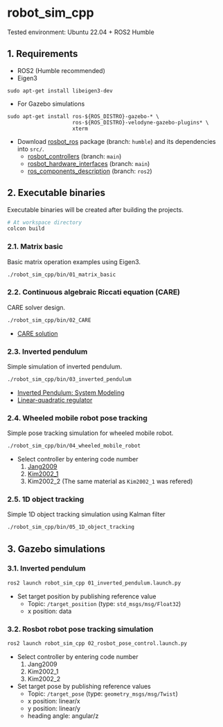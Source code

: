 # robot_sim_cpp
Tested environment: Ubuntu 22.04 + ROS2 Humble

## 1. Requirements
* ROS2 (Humble recommended)
* Eigen3
```
sudo apt-get install libeigen3-dev
```
* For Gazebo simulations
```
sudo apt-get install ros-${ROS_DISTRO}-gazebo-* \
                     ros-${ROS_DISTRO}-velodyne-gazebo-plugins* \
                     xterm
```

* Download [rosbot_ros](https://github.com/husarion/rosbot_ros) package (branch: ```humble```) and its dependencies into ```src/```.
    * [rosbot_controllers](https://github.com/husarion/rosbot_controllers) (branch: ```main```)
    * [rosbot_hardware_interfaces](https://github.com/husarion/rosbot_hardware_interfaces) (branch: ```main```)
    * [ros_components_description](https://github.com/husarion/ros_components_description) (branch: ```ros2```)

## 2. Executable binaries
Executable binaries will be created after building the projects.
```bash
# At workspace directory
colcon build
```

### 2.1. Matrix basic
Basic matrix operation examples using Eigen3.
```bash
./robot_sim_cpp/bin/01_matrix_basic
```

### 2.2. Continuous algebraic Riccati equation (CARE)
CARE solver design.
```bash
./robot_sim_cpp/bin/02_CARE
```
* [CARE solution](https://en.wikipedia.org/wiki/Algebraic_Riccati_equation#Solution)

### 2.3. Inverted pendulum
Simple simulation of inverted pendulum.
```bash
./robot_sim_cpp/bin/03_inverted_pendulum
```
* [Inverted Pendulum: System Modeling](https://ctms.engin.umich.edu/CTMS/index.php?example=InvertedPendulum&section=SystemModeling)
* [Linear-quadratic regulator](https://en.wikipedia.org/wiki/Linear%E2%80%93quadratic_regulator)

### 2.4. Wheeled mobile robot pose tracking
Simple pose tracking simulation for wheeled mobile robot.
```bash
./robot_sim_cpp/bin/04_wheeled_mobile_robot
```
* Select controller by entering code number
    1. [Jang2009](https://www.researchgate.net/publication/224560616_Neuro-fuzzy_Network_Control_for_a_Mobile_Robot)
    2. [Kim2002_1](http://dcsl.gatech.edu/papers/tra02.pdf)
    3. Kim2002_2 (The same material as ```Kim2002_1``` was refered)

### 2.5. 1D object tracking
Simple 1D object tracking simulation using Kalman filter
```bash
./robot_sim_cpp/bin/05_1D_object_tracking
```

## 3. Gazebo simulations
### 3.1. Inverted pendulum
```bash
ros2 launch robot_sim_cpp 01_inverted_pendulum.launch.py 
```
* Set target position by publishing reference value
    * Topic: ```/target_position``` (type: ```std_msgs/msg/Float32```)
    * x position: data

### 3.2. Rosbot robot pose tracking simulation
```bash
ros2 launch robot_sim_cpp 02_rosbot_pose_control.launch.py
```
* Select controller by entering code number
    1. Jang2009
    2. Kim2002_1
    3. Kim2002_2
* Set target pose by publishing reference values
    * Topic: ```/target_pose``` (type: ```geometry_msgs/msg/Twist```)
    * x position: linear/x
    * y position: linear/y
    * heading angle: angular/z

